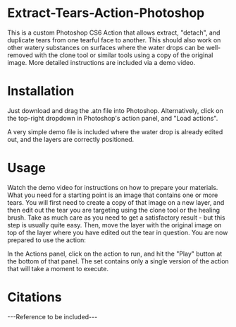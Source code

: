 # Extract-Tears-Action-Photoshop
This is a custom Photoshop CS6 Action that allows extract, "detach", and duplicate tears from one tearful face to another. This should also work on other watery substances on surfaces where the water drops can be well-removed with the clone tool or similar tools using a copy of the original image. More detailed instructions are included via a demo video.

# Installation

Just download and drag the .atn file into Photoshop. Alternatively, click on the top-right dropdown in Photoshop's action panel, and "Load actions".

A very simple demo file is included where the water drop is already edited out, and the layers are correctly positioned.

# Usage
Watch the demo video for instructions on how to prepare your materials. What you need for a starting point is an image that contains one or more tears. You will first need to create a copy of that image on a new layer, and then edit out the tear you are targeting using the clone tool or the healing brush. Take as much care as you need to get a satisfactory result - but this step is usually quite easy. Then, move the layer with the original image on top of the layer where you have edited out the tear in question. You are now prepared to use the action:

In the Actions panel, click on the action to run, and hit the "Play" button at the bottom of that panel. The set contains only a single version of the action that will take a moment to execute.

# Citations
---Reference to be included---
